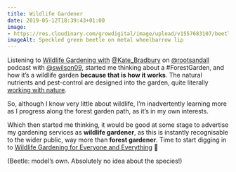 ```yaml
---
title: Wildlife Gardener
date: 2019-05-12T18:39:43+01:00
image: 
- https://res.cloudinary.com/growdigital/image/upload/v1557683107/beetle-CEDFF25F.jpg
imageAlt: Speckled green beetle on metal wheelbarrow lip
---
```


Listening to [Wildlife Gardening with](https://rootsandall.co.uk/portfolio-item/episode-21-wildlife-gardening-with-kate-bradbury/) [@Kate_Bradbury](https://mobile.twitter.com/Kate_Bradbury) on [@rootsandall](https://mobile.twitter.com/rootsandall) podcast with [@swilson09](https://mobile.twitter.com/swilson09), started me thinking about a #ForestGarden, and how it’s a wildlife garden **because that is how it works**. The natural nutrients and pest-control are designed into the garden, quite literally [working with nature](https://www.agroforestry.co.uk/product/creating-a-forest-garden-2/). 

So, although I know very little about wildlife, I’m inadvertently learning more as I progress along the forest garden path, as it’s in my own interests.

Which then started me thinking, it would be good at some stage to advertise my gardening services as **wildlife gardener**, as this is instantly recognisable to the wider public, way more than **forest gardener**. Time to start digging in to [Wildlife Gardening for Everyone and Everything](https://www.bloomsbury.com/uk/wildlife-gardening-9781472956057/) 🙂

(Beetle: model’s own. Absolutely no idea about the species!)
